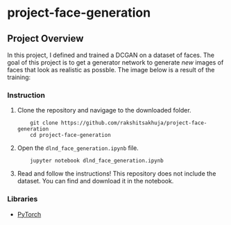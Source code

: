 # project-face-generation
## Project Overview

In this project, I defined and trained a DCGAN on a dataset of faces. The goal of this project is to get a generator network to generate _new_ images of faces that look as realistic as possble. The image below is a result of the training:


### Instruction

1. Clone the repository and navigage to the downloaded folder.
	```
		git clone https://github.com/rakshitsakhuja/project-face-generation
		cd project-face-generation
	```
2. Open the `dlnd_face_generation.ipynb` file.
	```
		jupyter notebook dlnd_face_generation.ipynb
	```
3. Read and follow the instructions! This repository does not include the dataset. You can find and download it in the notebook.

### Libraries

- [PyTorch](https://pytorch.org)
